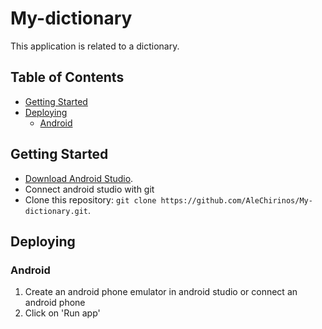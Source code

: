 # My-dictionary

This application is related to a dictionary.

## Table of Contents
- [Getting Started](#getting-started)
- [Deploying](#deploying)
  - [Android](#android)


## Getting Started

* [Download Android Studio](https://developer.android.com/studio?hl).
* Connect android studio with git
* Clone this repository: `git clone https://github.com/AleChirinos/My-dictionary.git`.

## Deploying

### Android

1. Create an android phone emulator in android studio or connect an android phone
2. Click on 'Run app'

